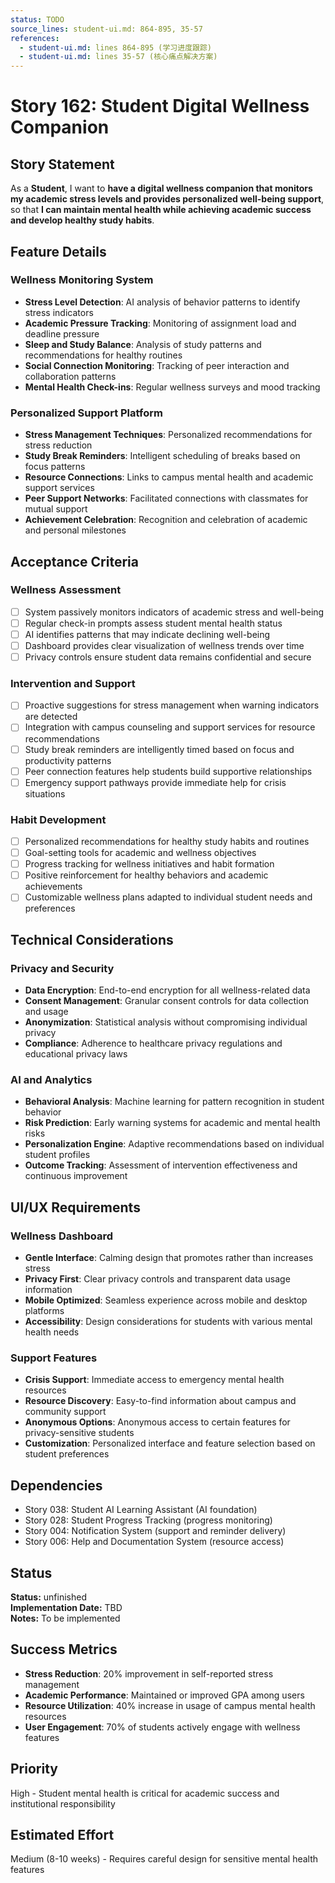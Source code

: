 ```yaml
---
status: TODO
source_lines: student-ui.md: 864-895, 35-57
references:
  - student-ui.md: lines 864-895 (学习进度跟踪)
  - student-ui.md: lines 35-57 (核心痛点解决方案)
---
```


# Story 162: Student Digital Wellness Companion

## Story Statement
As a **Student**, I want to **have a digital wellness companion that monitors my academic stress levels and provides personalized well-being support**, so that **I can maintain mental health while achieving academic success and develop healthy study habits**.

## Feature Details

### Wellness Monitoring System
- **Stress Level Detection**: AI analysis of behavior patterns to identify stress indicators
- **Academic Pressure Tracking**: Monitoring of assignment load and deadline pressure
- **Sleep and Study Balance**: Analysis of study patterns and recommendations for healthy routines
- **Social Connection Monitoring**: Tracking of peer interaction and collaboration patterns
- **Mental Health Check-ins**: Regular wellness surveys and mood tracking

### Personalized Support Platform
- **Stress Management Techniques**: Personalized recommendations for stress reduction
- **Study Break Reminders**: Intelligent scheduling of breaks based on focus patterns
- **Resource Connections**: Links to campus mental health and academic support services
- **Peer Support Networks**: Facilitated connections with classmates for mutual support
- **Achievement Celebration**: Recognition and celebration of academic and personal milestones

## Acceptance Criteria

### Wellness Assessment
- [ ] System passively monitors indicators of academic stress and well-being
- [ ] Regular check-in prompts assess student mental health status
- [ ] AI identifies patterns that may indicate declining well-being
- [ ] Dashboard provides clear visualization of wellness trends over time
- [ ] Privacy controls ensure student data remains confidential and secure

### Intervention and Support
- [ ] Proactive suggestions for stress management when warning indicators are detected
- [ ] Integration with campus counseling and support services for resource recommendations
- [ ] Study break reminders are intelligently timed based on focus and productivity patterns
- [ ] Peer connection features help students build supportive relationships
- [ ] Emergency support pathways provide immediate help for crisis situations

### Habit Development
- [ ] Personalized recommendations for healthy study habits and routines
- [ ] Goal-setting tools for academic and wellness objectives
- [ ] Progress tracking for wellness initiatives and habit formation
- [ ] Positive reinforcement for healthy behaviors and academic achievements
- [ ] Customizable wellness plans adapted to individual student needs and preferences

## Technical Considerations

### Privacy and Security
- **Data Encryption**: End-to-end encryption for all wellness-related data
- **Consent Management**: Granular consent controls for data collection and usage
- **Anonymization**: Statistical analysis without compromising individual privacy
- **Compliance**: Adherence to healthcare privacy regulations and educational privacy laws

### AI and Analytics
- **Behavioral Analysis**: Machine learning for pattern recognition in student behavior
- **Risk Prediction**: Early warning systems for academic and mental health risks
- **Personalization Engine**: Adaptive recommendations based on individual student profiles
- **Outcome Tracking**: Assessment of intervention effectiveness and continuous improvement

## UI/UX Requirements

### Wellness Dashboard
- **Gentle Interface**: Calming design that promotes rather than increases stress
- **Privacy First**: Clear privacy controls and transparent data usage information
- **Mobile Optimized**: Seamless experience across mobile and desktop platforms
- **Accessibility**: Design considerations for students with various mental health needs

### Support Features
- **Crisis Support**: Immediate access to emergency mental health resources
- **Resource Discovery**: Easy-to-find information about campus and community support
- **Anonymous Options**: Anonymous access to certain features for privacy-sensitive students
- **Customization**: Personalized interface and feature selection based on student preferences

## Dependencies
- Story 038: Student AI Learning Assistant (AI foundation)
- Story 028: Student Progress Tracking (progress monitoring)
- Story 004: Notification System (support and reminder delivery)
- Story 006: Help and Documentation System (resource access)


## Status
**Status:** unfinished  
**Implementation Date:** TBD  
**Notes:** To be implemented
## Success Metrics
- **Stress Reduction**: 20% improvement in self-reported stress management
- **Academic Performance**: Maintained or improved GPA among users
- **Resource Utilization**: 40% increase in usage of campus mental health resources
- **User Engagement**: 70% of students actively engage with wellness features

## Priority
High - Student mental health is critical for academic success and institutional responsibility

## Estimated Effort
Medium (8-10 weeks) - Requires careful design for sensitive mental health features